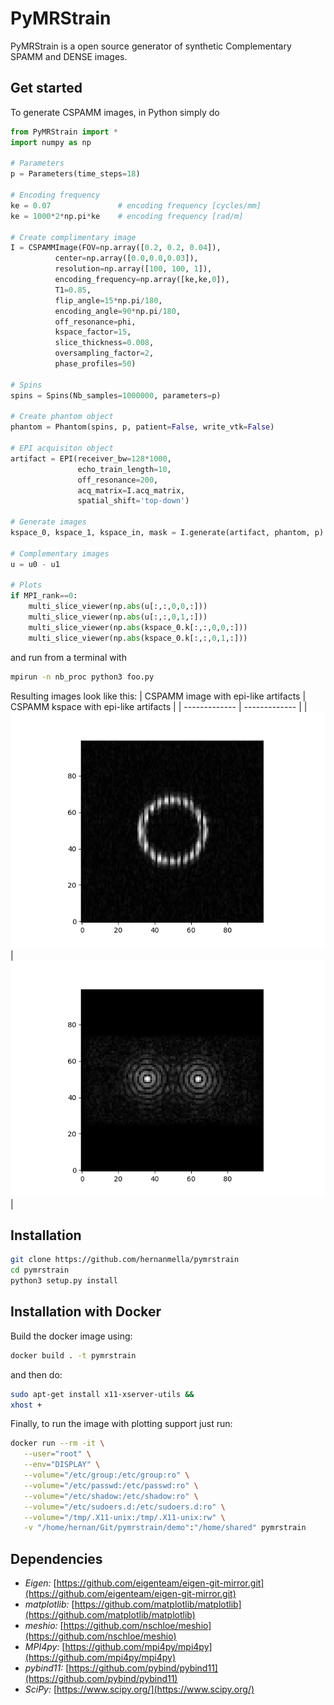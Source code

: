 # PyMRStrain

PyMRStrain is a open source generator of synthetic Complementary SPAMM and DENSE images.

## Get started
To generate CSPAMM images, in Python simply do
```python
from PyMRStrain import *
import numpy as np

# Parameters
p = Parameters(time_steps=18)

# Encoding frequency
ke = 0.07               # encoding frequency [cycles/mm]
ke = 1000*2*np.pi*ke    # encoding frequency [rad/m]

# Create complimentary image
I = CSPAMMImage(FOV=np.array([0.2, 0.2, 0.04]),
          center=np.array([0.0,0.0,0.03]),
          resolution=np.array([100, 100, 1]),
          encoding_frequency=np.array([ke,ke,0]),
          T1=0.85,
          flip_angle=15*np.pi/180,
          encoding_angle=90*np.pi/180,
          off_resonance=phi,
          kspace_factor=15,
          slice_thickness=0.008,
          oversampling_factor=2,
          phase_profiles=50)

# Spins
spins = Spins(Nb_samples=1000000, parameters=p)

# Create phantom object
phantom = Phantom(spins, p, patient=False, write_vtk=False)

# EPI acquisiton object
artifact = EPI(receiver_bw=128*1000,
               echo_train_length=10,
               off_resonance=200,
               acq_matrix=I.acq_matrix,
               spatial_shift='top-down')

# Generate images
kspace_0, kspace_1, kspace_in, mask = I.generate(artifact, phantom, p)

# Complementary images
u = u0 - u1

# Plots
if MPI_rank==0:
    multi_slice_viewer(np.abs(u[:,:,0,0,:]))
    multi_slice_viewer(np.abs(u[:,:,0,1,:]))
    multi_slice_viewer(np.abs(kspace_0.k[:,:,0,0,:]))
    multi_slice_viewer(np.abs(kspace_0.k[:,:,0,1,:]))
```

and run from a terminal with
```bash
mpirun -n nb_proc python3 foo.py
```
Resulting images look like this:
| CSPAMM image with epi-like artifacts  | CSPAMM kspace with epi-like artifacts |
| ------------- | ------------- |
| ![CSPAMM image](/screenshots/Figure_1.png "CSPAMM image with epi-like artifacts")  | ![CSPAMM image](/screenshots/Figure_2.png "CSPAMM image with epi-like artifacts")  |

## Installation
```bash
git clone https://github.com/hernanmella/pymrstrain
cd pymrstrain
python3 setup.py install
```

## Installation with Docker
Build the docker image using:
```bash
docker build . -t pymrstrain
```

and then do:
```bash
sudo apt-get install x11-xserver-utils &&
xhost +
```
Finally, to run the image with plotting support just run:
```bash
docker run --rm -it \
   --user="root" \
   --env="DISPLAY" \
   --volume="/etc/group:/etc/group:ro" \
   --volume="/etc/passwd:/etc/passwd:ro" \
   --volume="/etc/shadow:/etc/shadow:ro" \
   --volume="/etc/sudoers.d:/etc/sudoers.d:ro" \
   --volume="/tmp/.X11-unix:/tmp/.X11-unix:rw" \
   -v "/home/hernan/Git/pymrstrain/demo":"/home/shared" pymrstrain
```

## Dependencies
- *Eigen:* [https://github.com/eigenteam/eigen-git-mirror.git](https://github.com/eigenteam/eigen-git-mirror.git)
- *matplotlib:* [https://github.com/matplotlib/matplotlib](https://github.com/matplotlib/matplotlib)
- *meshio:* [https://github.com/nschloe/meshio](https://github.com/nschloe/meshio)
- *MPI4py:* [https://github.com/mpi4py/mpi4py](https://github.com/mpi4py/mpi4py)
- *pybind11:* [https://github.com/pybind/pybind11](https://github.com/pybind/pybind11)
- *SciPy:* [https://www.scipy.org/](https://www.scipy.org/)
